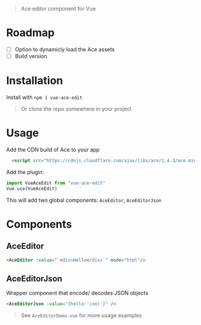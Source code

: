 > Ace editor component for Vue

# Roadmap
- [ ] Option to dynamicly load the Ace assets
- [ ] Build version

# Installation
Install with `npm i vue-ace-edit`
> Or clone the repo somewhere in your project

# Usage
Add the CDN build of Ace to your app
```html
  <script src="https://cdnjs.cloudflare.com/ajax/libs/ace/1.4.3/ace.min.js"></script>
```

Add the plugin: 
```js
import VueAceEdit from "vue-ace-edit"
Vue.use(VueAceEdit)
```

This will add two global components: `AceEditor`, `AceEditorJson`

# Components
## AceEditor
```html
<AceEditor :value="`<div>Hello</div>`" mode="html"/>
```

## AceEditorJson
Wrapper component that encode/ decodes JSON objects
```html
<AceEditorJson :value="{hello:'cool'}" />
```

> See `AceEditorDemo.vue` for more usage examples
